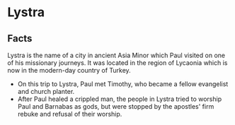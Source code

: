 # Lystra

## Facts

Lystra is the name of a city in ancient Asia Minor which Paul visited on one of his missionary journeys. It was located in the region of Lycaonia which is now in the modern-day country of Turkey.

* On this trip to Lystra, Paul met Timothy, who became a fellow evangelist and church planter.
* After Paul healed a crippled man, the people in Lystra tried to worship Paul and Barnabas as gods, but were stopped by the apostles' firm rebuke and refusal of their worship.